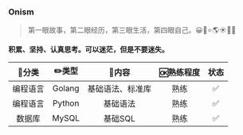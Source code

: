 ### Onism
> 第一眼故事，第二眼经历，第三眼生活，第四眼自己。😀🌴⭐️🌎☀️🌈🌽

**积累、坚持、认真思考。可以迷茫，但是不要迷失。**

|  🍭分类   | ✏️类型  |      🍋内容       | 🆗熟练程度 | 状态 |
| :------: | :----: | :--------------: | :-------: | :--: |
| 编程语言 | Golang | 基础语法、标准库 |   熟练    |  ✅   |
| 编程语言 | Python |     基础语法     |   熟练    |  ✅   |
|  数据库  | MySQL  |     基础SQL      |   熟练    |  ✅   |

